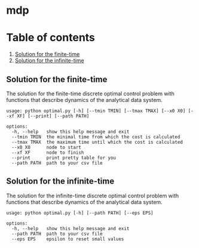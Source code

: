 # mdp

# Table of contents
1. [Solution for the finite-time](#Solution-for-the-finite-time)
2. [Solution for the infinite-time](#Solution-for-the-infinite-time)


## Solution for the finite-time

The solution for the finite-time discrete optimal control problem with functions that describe dynamics of the analytical data system.
```
usage: python optimal.py [-h] [--tmin TMIN] [--tmax TMAX] [--x0 X0] [--xf XF] [--print] [--path PATH]

options:
  -h, --help   show this help message and exit
  --tmin TMIN  the minimal time from which the cost is calculated
  --tmax TMAX  the maximum time until which the cost is calculated
  --x0 X0      node to start
  --xf XF      node to finish
  --print      print pretty table for you
  --path PATH  path to your csv file
```

## Solution for the infinite-time

The solution for the infinite-time discrete optimal control problem with functions that describe dynamics of the analytical data system.

```
usage: python optimal.py [-h] [--path PATH] [--eps EPS]

options:
  -h, --help   show this help message and exit
  --path PATH  path to your csv file
  --eps EPS    epsilon to reset small values
```